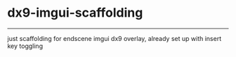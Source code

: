 # dx9-imgui-scaffolding

______________________________________________

just scaffolding for endscene imgui dx9 overlay, already
set up with insert key toggling
